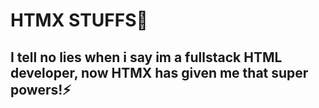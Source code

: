 # HTMX STUFFS🤔

## I tell no lies when i say im a fullstack HTML developer, now HTMX has given me that super powers!⚡


